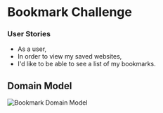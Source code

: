 # Bookmark Challenge

### User Stories
- As a user,
- In order to view my saved websites,
- I'd like to be able to see a list of my bookmarks.

## Domain Model
![Bookmark Domain Model](https://github.com/SarahM55/bookmark-challenge/blob/main/1st-user-story.png?raw=true)
